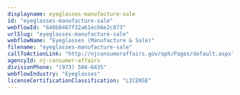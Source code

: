 ```yaml
---
displayname: eyeglasses-manufacture-sale
id: "eyeglasses-manufacture-sale"
webflowId: "640b8467f32a61ecb6e2c873"
urlSlug: "eyeglasses-manufacture-sale"
webflowName: "Eyeglasses (Manufacture & Sale)"
filename: "eyeglasses-manufacture-sale"
callToActionLink: "http://njconsumeraffairs.gov/oph/Pages/default.aspx"
agencyId: nj-consumer-affairs
divisionPhone: "(973) 504-6435"
webflowIndustry: "Eyeglasses"
licenseCertificationClassification: "LICENSE"
---
```

